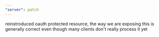 ```yaml
---
"server": patch
---
```


reinstroduced oauth protected resource, the way we are exposing this is generally correct even though many clients don't really process it yet
